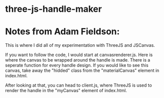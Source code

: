 # three-js-handle-maker

# Notes from Adam Fieldson:

This is where I did all of my experimentation with ThreeJS and JSCanvas.  

If you want to follow the code, I would start at canvasrenderer.js.  Here 
is where the canvas to be wrapped around the handle is made.  There is a 
seperate function for every handle design.  If you would like to see this canvas, 
take away the "hidded" class from the "materialCanvas" element in index.html.

After looking at that, you can head to client.js, where ThreeJS is used to 
render the handle in the "myCanvas" element of index.html.






